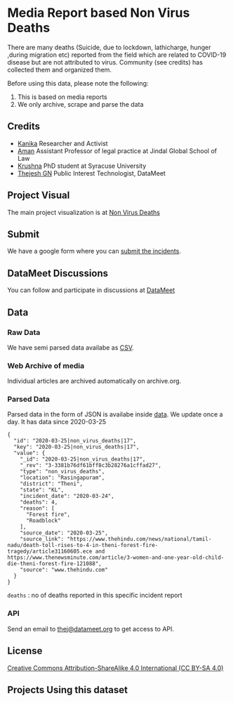 # Media Report based Non Virus Deaths 

There are many deaths (Suicide, due to lockdown, lathicharge, hunger ,during migration etc) reported from the field which are related to COVID-19 disease but are not attributed to virus. Community (see credits) has collected them and organized them. 

Before using this data, please note the following:
 
 1. This is based on media reports
 2. We only archive, scrape and parse the data


## Credits

- [Kanika](https://twitter.com/_kanikas_) Researcher and Activist
- [Aman](https://twitter.com/CB_Aman) Assistant Professor of legal practice at Jindal Global School of Law 
- [Krushna](https://twitter.com/anhsurk) PhD student at Syracuse University
- [Thejesh GN](https://thejeshgn.com) Public Interest Technologist, DataMeet


## Project Visual
The main project visualization is at <a href="https://thejeshgn.com/projects/covid19-india/non-virus-deaths/">Non Virus Deaths</a>


## Submit
We have a google form where you can [submit the incidents](https://forms.gle/4BkJvBZH66kS65qbA).


## DataMeet Discussions 
You can follow and participate in discussions at [DataMeet](https://groups.google.com/forum/#!topic/datameet/vIsv3EgrX5s)


## Data

### Raw Data
We have semi parsed data availabe as [CSV](https://github.com/datameet/covid19/tree/master/non-virus-deaths-media-reports-backup).

### Web Archive of media
Individual articles are archived automatically on archive.org. 


### Parsed Data
 Parsed data in the form of JSON is availabe inside [data](https://github.com/datameet/covid19/tree/master/data). We update once a day. It has data since 2020-03-25


```
{
  "id": "2020-03-25|non_virus_deaths|17",
  "key": "2020-03-25|non_virus_deaths|17",
  "value": {
    "_id": "2020-03-25|non_virus_deaths|17",
    "_rev": "3-3381b76df61bff8c3b28276a1cffad27",
    "type": "non_virus_deaths",
    "location": "Rasingapuram",
    "district": "Theni",
    "state": "KL",
    "incident_date": "2020-03-24",
    "deaths": 4,
    "reason": [
      "Forest fire",
      "Roadblock"
    ],
    "source_date": "2020-03-25",
    "source_link": "https://www.thehindu.com/news/national/tamil-nadu/death-toll-rises-to-4-in-theni-forest-fire-tragedy/article31160605.ece and https://www.thenewsminute.com/article/3-women-and-one-year-old-child-die-theni-forest-fire-121088",
    "source": "www.thehindu.com"
  }
}
```

`deaths` : no of deaths reported in this specific incident report

### API
Send an email to thej@datameet.org to get access to API.


## License
<a href="https://creativecommons.org/licenses/by-sa/4.0/">Creative Commons Attribution-ShareAlike 4.0 International (CC BY-SA 4.0)</a>


## Projects Using this dataset
